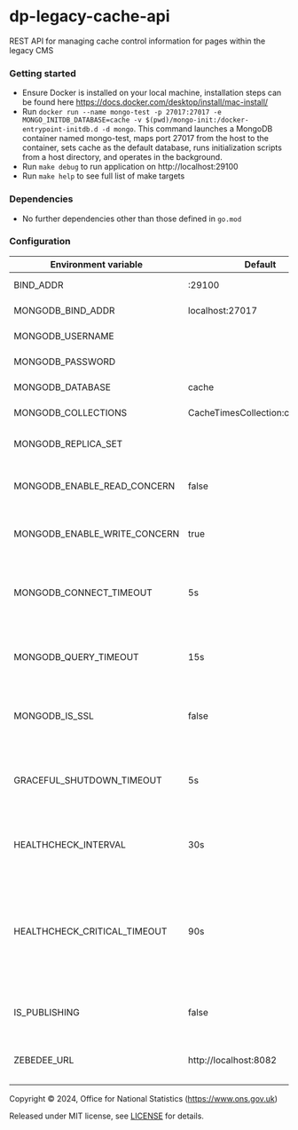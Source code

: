# dp-legacy-cache-api

REST API for managing cache control information for pages within the legacy CMS

### Getting started

- Ensure Docker is installed on your local machine, installation steps can be found here https://docs.docker.com/desktop/install/mac-install/
- Run `docker run --name mongo-test -p 27017:27017 -e MONGO_INITDB_DATABASE=cache -v $(pwd)/mongo-init:/docker-entrypoint-initdb.d -d mongo`. This command launches a MongoDB container named mongo-test, maps port 27017 from the host to the container, sets cache as the default database, runs initialization scripts from a host directory, and operates in the background.
- Run `make debug` to run application on http://localhost:29100
- Run `make help` to see full list of make targets

### Dependencies

- No further dependencies other than those defined in `go.mod`

### Configuration

| Environment variable         | Default                         | Description                                                                                                        |
|------------------------------|---------------------------------|--------------------------------------------------------------------------------------------------------------------|
| BIND_ADDR                    | :29100                          | The host and port to bind to                                                                                       |
| MONGODB_BIND_ADDR            | localhost:27017                 | The MongoDB bind address                                                                                           |
| MONGODB_USERNAME             |                                 | The MongoDB Username                                                                                               |
| MONGODB_PASSWORD             |                                 | The MongoDB Password                                                                                               |
| MONGODB_DATABASE             | cache                           | The MongoDB database                                                                                               |
| MONGODB_COLLECTIONS          | CacheTimesCollection:cachetimes | The MongoDB collections                                                                                            |
| MONGODB_REPLICA_SET          |                                 | The name of the MongoDB replica set                                                                                |
| MONGODB_ENABLE_READ_CONCERN  | false                           | Switch to use (or not) majority read concern                                                                       |
| MONGODB_ENABLE_WRITE_CONCERN | true                            | Switch to use (or not) majority write concern                                                                      |
| MONGODB_CONNECT_TIMEOUT      | 5s                              | The timeout when connecting to MongoDB (`time.Duration` format)                                                    |
| MONGODB_QUERY_TIMEOUT        | 15s                             | The timeout for querying MongoDB (`time.Duration` format)                                                          |
| MONGODB_IS_SSL               | false                           | Switch to use (or not) TLS when connecting to mongodb                                                              |
| GRACEFUL_SHUTDOWN_TIMEOUT    | 5s                              | The graceful shutdown timeout in seconds (`time.Duration` format)                                                  |
| HEALTHCHECK_INTERVAL         | 30s                             | Time between self-healthchecks (`time.Duration` format)                                                            |
| HEALTHCHECK_CRITICAL_TIMEOUT | 90s                             | Time to wait until an unhealthy dependent propagates its state to make this app unhealthy (`time.Duration` format) |
| IS_PUBLISHING                | false                           | Determines if the instance is in publishing or not                                                                 |
| ZEBEDEE_URL                  | http://localhost:8082           | Zebedee host address and port for authentication                                                                   |

Copyright © 2024, Office for National Statistics (https://www.ons.gov.uk)

Released under MIT license, see [LICENSE](LICENSE.md) for details.
